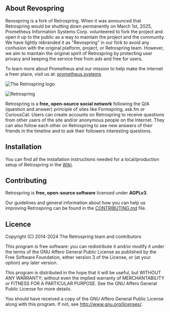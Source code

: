 ## About Revospring

Revospring is a fork of Retrospring. When it was announced that Retrospring would be shutting down permanently on March 1st, 2025, Prometheus Information Systems Corp. volunteered to fork the project and open it up to the public as a way to maintain the project and the community. We have lightly rebranded it as "Revospring" in our fork to avoid any confusion with the original platform, project, or Retrospring team. However, we aim to maintain the original spirit of Retrospring by protecting user privacy and keeping the service free from ads and free for users.

To learn more about Prometheus and our mission to help make the internet a freer place, visit us at: [prometheus.systems](https://prometheus.systems/)

<picture>
  <source media="(prefers-color-scheme: dark)" srcset="./.github/assets/logo-white.png">
  <source media="(prefers-color-scheme: light)" srcset="./.github/assets/logo.png">
  <img alt="The Retrospring logo" src="./composition/png/logo.png">
</picture>

![Retrospring](https://github.com/Retrospring/retrospring/workflows/Retrospring/badge.svg)

Retrospring is a **free, open-source social network** following the Q/A (question and answer) principle of sites like
Formspring, ask.fm or CuriousCat. Users can create accounts on Retrospring to receive questions from other users of the site
and/or anonymous people on the Internet. They can also follow each other on Retrospring to see new answers of their friends in
the timeline and to ask their followers interesting questions.

## Installation

You can find all the installation instructions needed for a local/production
setup of Retrospring in the [Wiki](https://github.com/Retrospring/retrospring/wiki/Setup).

## Contributing

Retrospring is **free, open-source software** licensed under **AGPLv3**.

Our guidelines and general information about how you can help us
improving Retrospring can be found in the [CONTRIBUTING.md](https://github.com/Retrospring/retrospring/blob/master/.github/CONTRIBUTING.md) file.

## Licence

Copyright (C) 2014-2024 The Retrospring team and contributors

This program is free software: you can redistribute it and/or modify
it under the terms of the GNU Affero General Public License as published by
the Free Software Foundation, either version 3 of the License, or
(at your option) any later version.

This program is distributed in the hope that it will be useful,
but WITHOUT ANY WARRANTY; without even the implied warranty of
MERCHANTABILITY or FITNESS FOR A PARTICULAR PURPOSE. See the
GNU Affero General Public License for more details.

You should have received a copy of the GNU Affero General Public License
along with this program. If not, see http://www.gnu.org/licenses/.
